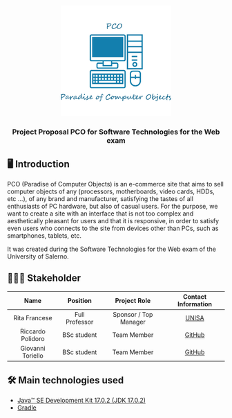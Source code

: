 <div align = "center">
  <img src = "https://github.com/Polidoro-Toriello/PCO/blob/master/src/main/webapp/image/logo/logo.png" width = "256" heigth = "256">
  <h3>
   Project Proposal PCO for Software Technologies for the Web exam
  </h3>
</div>

## 🖥️ Introduction

PCO (Paradise of Computer Objects) is an e-commerce site that aims to sell
computer objects of any (processors, motherboards, video cards, HDDs, etc ...), of any brand and manufacturer, satisfying the tastes of all enthusiasts
of PC hardware, but also of casual users.
For the purpose, we want to create a site with an interface that is not too complex and aesthetically
pleasant for users and that it is responsive, in order to satisfy even users who
connects to the site from devices other than PCs, such as smartphones, tablets, etc.

It was created during the Software Technologies for the Web exam of the University of Salerno.

## 👩🏻‍💻 Stakeholder
<div align="center">
  
|Name|Position|Project Role|Contact Information|
|:-: |:-: |:-: |:-: |
|Rita Francese|Full Professor|Sponsor / Top Manager|<a href="https://docenti.unisa.it/004763/home">UNISA</a>|
|Riccardo Polidoro|BSc student|Team Member|<a href="https://github.com/rikon311">GitHub</a>|
|Giovanni Toriello|BSc student|Team Member|<a href="https://github.com/giovanni-toriello">GitHub</a>|
</div>

## 🛠️ Main technologies used 
* <a href="https://www.oracle.com/java/technologies/javase/17-0-2-relnotes.html">Java™ SE Development Kit 17.0.2 (JDK 17.0.2)</a>
* <a href="https://gradle.org/">Gradle</a>
